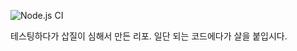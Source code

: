 ![Node.js CI](https://github.com/zxzl/testing-setInterval-recursive/workflows/Node.js%20CI/badge.svg)

테스팅하다가 삽질이 심해서 만든 리포. 
일단 되는 코드에다가 살을 붙입시다.

